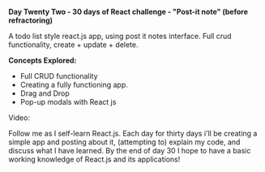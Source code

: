 **Day Twenty Two - 30 days of React challenge - "Post-it note" (before refractoring)**

A todo list style react.js app, using post it notes interface. Full crud functionality, create + update + delete.

**Concepts Explored:** 

- Full CRUD functionality
- Creating a fully functioning app.
- Drag and Drop
- Pop-up modals with React js

Video: 

Follow me as I self-learn React.js. Each day for thirty days i'll be creating a simple app and posting about it, (attempting to) explain my code, and discuss what I have learned. By the end of day 30 I hope to have a basic working knowledge of React.js and its applications!
